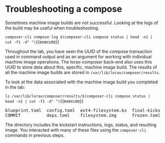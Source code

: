 # Troubleshooting a compose

Sometimes machine image builds are not successful.  Looking at the logs
of the build may be useful when troubleshooting.

`composer-cli compose log $(composer-cli compose status | head -n1 | cut -f1 -d" ")`{{execute}}

Throughout the lab, you have seen the UUID of the compose transaction used in
command output and as an argument for working with individual machine image
operations.  The lorax-composer back-end also uses this UUID to store data about
this, specific, machine image build.  The results of all the machine image
builds are stored in `/var/lib/lorax/composer/results`.

To look at the data associated with the machine image build you completed in
the lab:

`ls /var/lib/lorax/composer/results/$(composer-cli compose status | head -n1 | cut -f1 -d" ")`{{execute}}

<pre class="file">
blueprint.toml  config.toml  ext4-filesystem.ks  final-kickstart.ks  logs    times.toml
COMMIT          deps.toml    filesystem.img      frozen.toml         STATUS
</pre>

The directory includes the kickstart instructions, logs, status, and resulting
image.  You interacted with many of these files using the `composer-cli`
commands in previous steps.
